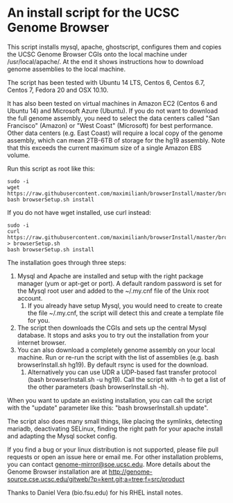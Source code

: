 # An install script for the UCSC Genome Browser

This script installs mysql, apache, ghostscript, configures them and copies the UCSC Genome
Browser CGIs onto the local machine under /usr/local/apache/. At the end it shows instructions
how to download genome assemblies to the local machine. 

The script has been tested with Ubuntu 14 LTS, Centos 6, Centos 6.7, Centos 7, Fedora 20 and OSX 10.10.

It has also been tested on virtual machines in Amazon EC2 (Centos 6 and Ubuntu
14) and Microsoft Azure (Ubuntu). If you do not want to download the full genome assembly,
you need to select the data centers called "San Francisco" (Amazon) or "West
Coast" (Microsoft) for best performance. Other data centers (e.g. East Coast) will require a local
copy of the genome assembly, which can mean 2TB-6TB of storage for the hg19 assembly. Note that this
exceeds the current maximum size of a single Amazon EBS volume.

Run this script as root like this:

    sudo -i
    wget https://raw.githubusercontent.com/maximilianh/browserInstall/master/browserSetup.sh
    bash browserSetup.sh install

If you do not have wget installed, use curl instead:

    sudo -i
    curl https://raw.githubusercontent.com/maximilianh/browserInstall/master/browserSetup.sh > browserSetup.sh
    bash browserSetup.sh install

The installation goes through three steps:

1. Mysql and Apache are installed and setup with the right package manager (yum or apt-get or port). A default random password is set for the Mysql root user and added to the ~/.my.cnf file of the Unix root account. 
    1. If you already have setup Mysql, you would need to create to create the file ~/.my.cnf, the script will detect this and create a template file for you.
2. The script then downloads the CGIs and sets up the central Mysql database. It
stops and asks you to try out the installation from your internet browser.
3. You can also download a completely genome assembly on your local machine. Run or re-run the script with the list of assemblies (e.g. bash browserInstall.sh hg19). By default rsync is used for the download.
    1. Alternatively you can use UDR a UDP-based fast transfer protocol (bash browserInstall.sh -u hg19). Call the script with -h to get a list of the other parameters (bash browserInstall.sh -h). 

When you want to update an existing installation, you can call the script with the "update" parameter like this: "bash browserInstall.sh update".

The script also does many small things, like placing the symlinks, detecting mariadb, deactivating SELinux, finding the right path for your apache install and adapting the Mysql socket config.

If you find a bug or your linux distribution is not supported, please file pull requests or open an issue here or email me. For other installation problems, you can contact genome-mirror@soe.ucsc.edu. 
More details about the Genome Browser installation are at http://genome-source.cse.ucsc.edu/gitweb/?p=kent.git;a=tree;f=src/product

Thanks to Daniel Vera (bio.fsu.edu) for his RHEL install notes.
